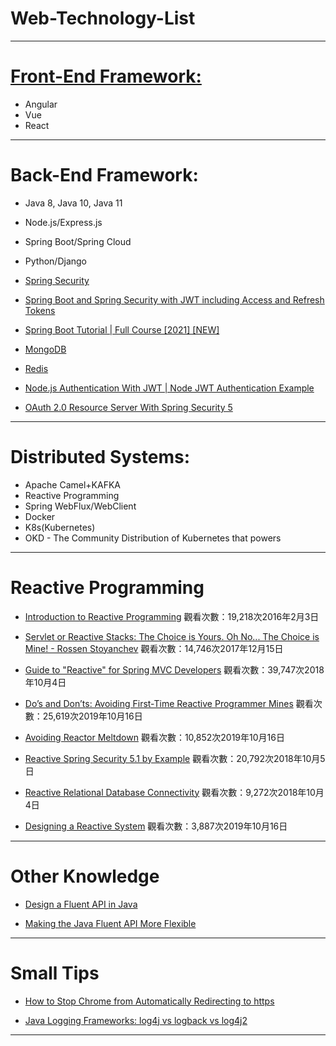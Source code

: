 # Web-Technology-List
---

# <u>**Front-End Framework:**</u>

* Angular
* Vue
* React  

---

# Back-End Framework:

* Java 8, Java 10, Java 11  
* Node.js/Express.js
* Spring Boot/Spring Cloud 
* Python/Django  

* [Spring Security](https://www.youtube.com/watch?v=her_7pa0vrg)  
* [Spring Boot and Spring Security with JWT including Access and Refresh Tokens](https://www.youtube.com/watch?v=VVn9OG9nfH0)  
* [Spring Boot Tutorial | Full Course [2021] [NEW]](https://www.youtube.com/watch?v=9SGDpanrc8U)
* [MongoDB](https://www.mongodb.com/try/download/community)  

* [Redis](https://redis.io/download)  


* [Node.js Authentication With JWT | Node JWT Authentication Example](https://www.youtube.com/watch?v=wKddzNMDnaQ)  

* [OAuth 2.0 Resource Server With Spring Security 5](https://www.baeldung.com/spring-security-oauth-resource-server)

---

# Distributed Systems:

* Apache Camel+KAFKA 
* Reactive Programming 
* Spring WebFlux/WebClient 
* Docker 
* K8s(Kubernetes) 
* OKD - The Community Distribution of Kubernetes that powers

---

# Reactive Programming


* [Introduction to Reactive Programming](https://www.youtube.com/watch?v=fec9nEIybp0)
觀看次數：19,218次2016年2月3日

* [Servlet or Reactive Stacks: The Choice is Yours. Oh No... The Choice is Mine! - Rossen Stoyanchev](https://www.youtube.com/watch?v=Dp_aJh-akkU)
觀看次數：14,746次2017年12月15日

* [Guide to "Reactive" for Spring MVC Developers](https://www.youtube.com/watch?v=IZ2SoXUiS7M)
觀看次數：39,747次2018年10月4日

* [Do’s and Don’ts: Avoiding First-Time Reactive Programmer Mines](https://www.youtube.com/watch?v=0rnMIueRKNU)
觀看次數：25,619次2019年10月16日

* [Avoiding Reactor Meltdown](https://www.youtube.com/watch?v=xCu73WVg8Ps)
觀看次數：10,852次2019年10月16日

* [Reactive Spring Security 5.1 by Example](https://www.youtube.com/watch?v=YcAufUtfm44)
觀看次數：20,792次2018年10月5日

* [Reactive Relational Database Connectivity](https://www.youtube.com/watch?v=idApf9DMdfk)
觀看次數：9,272次2018年10月4日  

* [Designing a Reactive System](https://www.youtube.com/watch?v=Iwn8sBMf_P4)
觀看次數：3,887次2019年10月16日  

---

# Other Knowledge

* [Design a Fluent API in Java](https://dzone.com/articles/java-fluent-api-design)

* [Making the Java Fluent API More Flexible](https://dzone.com/articles/making-java-fluent-api-more-flexible)

---
# Small Tips

* [How to Stop Chrome from Automatically Redirecting to https](https://howchoo.com/chrome/stop-chrome-from-automatically-redirecting-https)

* [Java Logging Frameworks: log4j vs logback vs log4j2](https://stackify.com/compare-java-logging-frameworks/)

---
